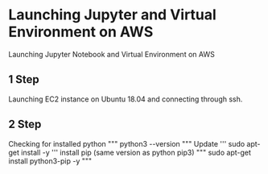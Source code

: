 # Launching Jupyter and Virtual Environment on AWS
 Launching Jupyter Notebook and Virtual Environment on AWS

## **1 Step**
 Launching EC2 instance on Ubuntu 18.04 and connecting through ssh.

## **2 Step**
 Checking for installed python
"""
python3 --version
"""
 Update
'''
sudo apt-get install -y
'''
install pip (same version as python pip3)
"""
sudo apt-get install python3-pip -y
"""
